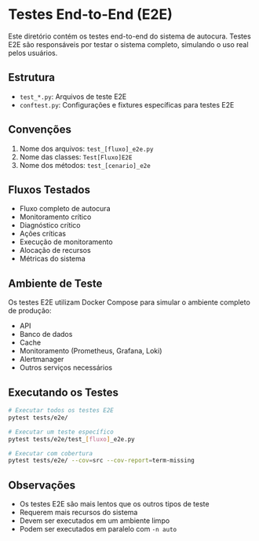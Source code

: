# Testes End-to-End (E2E)

Este diretório contém os testes end-to-end do sistema de autocura. Testes E2E são responsáveis por testar o sistema completo, simulando o uso real pelos usuários.

## Estrutura

- `test_*.py`: Arquivos de teste E2E
- `conftest.py`: Configurações e fixtures específicas para testes E2E

## Convenções

1. Nome dos arquivos: `test_[fluxo]_e2e.py`
2. Nome das classes: `Test[Fluxo]E2E`
3. Nome dos métodos: `test_[cenario]_e2e`

## Fluxos Testados

- Fluxo completo de autocura
- Monitoramento crítico
- Diagnóstico crítico
- Ações críticas
- Execução de monitoramento
- Alocação de recursos
- Métricas do sistema

## Ambiente de Teste

Os testes E2E utilizam Docker Compose para simular o ambiente completo de produção:

- API
- Banco de dados
- Cache
- Monitoramento (Prometheus, Grafana, Loki)
- Alertmanager
- Outros serviços necessários

## Executando os Testes

```bash
# Executar todos os testes E2E
pytest tests/e2e/

# Executar um teste específico
pytest tests/e2e/test_[fluxo]_e2e.py

# Executar com cobertura
pytest tests/e2e/ --cov=src --cov-report=term-missing
```

## Observações

- Os testes E2E são mais lentos que os outros tipos de teste
- Requerem mais recursos do sistema
- Devem ser executados em um ambiente limpo
- Podem ser executados em paralelo com `-n auto` 